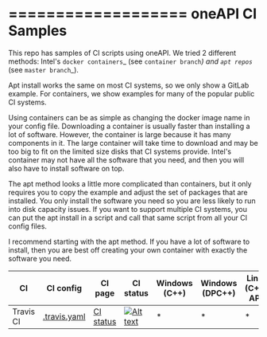 ===================
 oneAPI CI Samples
===================

This repo has samples of CI scripts using oneAPI. We tried 2 different
methods: Intel's `docker containers`_ (see `container branch`_) and
`apt repos`_ (see `master branch`_).

Apt install works the same on most CI systems, so we only show a
GitLab example. For containers, we show examples for many of the
popular public CI systems.

Using containers can be as simple as changing the docker image name in
your config file. Downloading a container is usually faster than
installing a lot of software. However, the container is large because
it has many components in it. The large container will take time to
download and may be too big to fit on the limited size disks that CI
systems provide. Intel's container may not have all the software that
you need, and then you will also have to install software on top.

The apt method looks a little more complicated than containers, but it
only requires you to copy the example and adjust the set of packages
that are installed. You only install the software you need so you are
less likely to run into disk capacity issues. If you want to support
multiple CI systems, you can put the apt install in a script and call
that same script from all your CI config files.

I recommend starting with the apt method. If you have a lot of
software to install, then you are best off creating your own container
with exactly the software you need.


| CI  | CI config | CI page | CI status | Windows (C++) | Windows (DPC++) | Linux (C++), APT | Linux (DPC++), APT | Linux (C++), Container | Linux (DPC++),  Container | macOS (C++) |
| ------------- | ------------- | ------------- | ------------- | ------------- | ------------- | ------------- | ------------- | ------------- | ------------- | ------------- |
| Travis CI  | [.travis.yaml](https://github.com/mmzakhar/oneapi-ci/blob/master/.travis.yml) | [CI status](https://travis-ci.com/github/mmzakhar/oneapi-ci)|[![Alt text](https://travis-ci.com/mmzakhar/oneapi-ci.svg?branch=master)](https://travis-ci.com/mmzakhar/oneapi-ci)|*|*|*|*|*|*|*|
